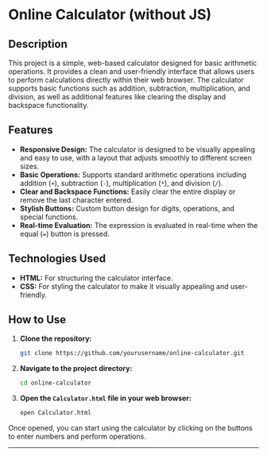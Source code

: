 # Online Calculator (without JS)

## Description

This project is a simple, web-based calculator designed for basic arithmetic operations. It provides a clean and user-friendly interface that allows users to perform calculations directly within their web browser. The calculator supports basic functions such as addition, subtraction, multiplication, and division, as well as additional features like clearing the display and backspace functionality.

## Features

- **Responsive Design:** The calculator is designed to be visually appealing and easy to use, with a layout that adjusts smoothly to different screen sizes.
- **Basic Operations:** Supports standard arithmetic operations including addition (`+`), subtraction (`-`), multiplication (`*`), and division (`/`).
- **Clear and Backspace Functions:** Easily clear the entire display or remove the last character entered.
- **Stylish Buttons:** Custom button design for digits, operations, and special functions.
- **Real-time Evaluation:** The expression is evaluated in real-time when the equal (`=`) button is pressed.

## Technologies Used

- **HTML:** For structuring the calculator interface.
- **CSS:** For styling the calculator to make it visually appealing and user-friendly.

## How to Use

1. **Clone the repository:**
   ```bash
   git clone https://github.com/yourusername/online-calculator.git
   ```
2. **Navigate to the project directory:**
   ```bash
   cd online-calculator
   ```
3. **Open the `Calculator.html` file in your web browser:**
   ```bash
   open Calculator.html
   ```

Once opened, you can start using the calculator by clicking on the buttons to enter numbers and perform operations.

---
